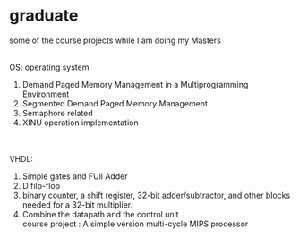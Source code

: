 # graduate
some of the course projects while I am doing my Masters</br></br>

OS: operating system</br>
1. Demand Paged Memory Management in a Multiprogramming Environment</br>
2. Segmented Demand Paged Memory Management</br>
3. Semaphore related</br>
4. XINU operation implementation</br></br></br>


VHDL:</br>
1. Simple gates and FUll Adder</br>
2. D filp-flop</br>
3. binary counter, a shift register, 32-bit adder/subtractor, and other blocks needed for a 32-bit multiplier.</br>
4. Combine the datapath and the control unit</br>
course project : A simple version multi-cycle MIPS processor</br>
